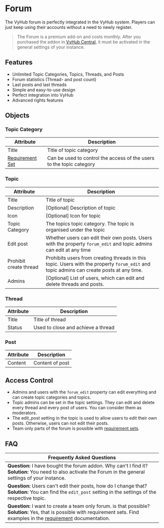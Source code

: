 # Forum

The VyHub forum is perfectly integrated in the VyHub system. Players can just keep using their accounts without a need
to newly register.

> The Forum is a premium add-on and costs monthly. After you purchased the addon in
> [VyHub Central](https://app.vyhub.net/dashboard), it must be activated in the general settings of your instance.

## Features
- Unlimited Topic Categories, Topics, Threads, and Posts
- Forum statistics (Thread- and post count)
- Last posts and last threads
- Simple and easy-to-use design
- Perfect integration into VyHub
- Advanced rights features

## Objects

### Topic Category

| Attribute                             | Description                                                          |
|---------------------------------------|----------------------------------------------------------------------|
| Title                                 | Title of topic category                                              |
| [Requirement Set](requirement_set.md) | Can be used to control the access of the users to the topic category |

### Topic

| Attribute              | Description                                                                                                                              |
|------------------------|------------------------------------------------------------------------------------------------------------------------------------------|
| Title                  | Title of topic                                                                                                                           |
| Description            | [Optional] Description of topic                                                                                                          |
| Icon                   | [Optional] Icon for topic                                                                                                                |
| Topic Category         | The topics topic category. The topic is organised under the topic                                                                        | 
| Edit post              | Whether users can edit their own posts. Users with the property `forum_edit` and topic admins can edit at any time                       |
| Prohibit create thread | Prohibits users from creating threads in this topic. Users with the property `forum_edit` and topic admins can create posts at any time. |
| Admins                 | [Optional] List of users, which can edit and delete threads and posts.                                                                   |

### Thread

| Attribute | Description                        |
|-----------|------------------------------------|
| Title     | Title of thread                    |
| Status    | Used to close and achieve a thread |

### Post

| Attribute | Description     |
|-----------|-----------------|
| Content   | Content of post |

## Access Control

- Admins and users with the `forum_edit` property can edit everything and can create topic categories and topics.
- Topic admins can be set in the topic settings. They can edit and delete every thread and every post of users. You can consider them as moderators.
- The edit_post setting in the topic is used to allow users to edit their own posts. Otherwise, users can not edit their posts.
- Team only parts of the forum is possible with [requirement sets](requirement_set.md). 

## FAQ

| Frequently Asked Questions                                                                                                                                                                                | 
|-----------------------------------------------------------------------------------------------------------------------------------------------------------------------------------------------------------|
| __Question:__ I have bought the forum addon. Why can't I find it? <br>  __Solution:__ You need to also activate the Forum in the general settings of your instance.                                       |
| __Question:__ Users can't edit their posts, how do I change that? <br> __Solution:__ You can find the `edit_post` setting in the settings of the respective topic.                                        |
| __Question:__ I want to create a team only forum. is that possible? <br> __Solution:__ Yes, that is possible with requirement sets. Find examples in the [requirement](requirement_set.md) documentation. |
